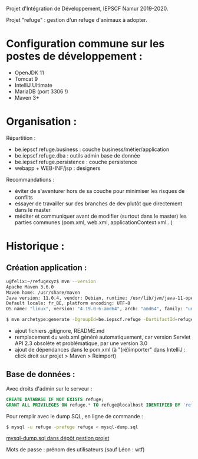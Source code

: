 Projet d'Intégration de Développement, IEPSCF Namur 2019-2020.


Projet "refuge" : gestion d'un refuge d'animaux à adopter.



Configuration commune sur les postes de développement :
=======================================================

- OpenJDK 11
- Tomcat 9
- IntelliJ Ultimate
- MariaDB (port 3306 !)
- Maven 3+



Organisation : 
==============

Répartition :

- be.iepscf.refuge.business : couche business/métier/application
- be.iepscf.refuge.dba : outils admin base de donnée
- be.iepscf.refuge.persistence : couche persistence
- webapp + WEB-INF/jsp : designers

Recommandations : 

- éviter de s'aventurer hors de sa couche pour minimiser les risques de conflits 
- essayer de travailler sur des branches de dev plutôt que directement dans le master 
- méditer et communiquer avant de modifier (surtout dans le master) les parties communes (pom.xml, web.xml, applicationContext.xml...) 



Historique :
============  

## Création application :

```bash
u@felix:~/refugexyz$ mvn --version
Apache Maven 3.6.0
Maven home: /usr/share/maven
Java version: 11.0.4, vendor: Debian, runtime: /usr/lib/jvm/java-11-openjdk-amd64
Default locale: fr_BE, platform encoding: UTF-8
OS name: "linux", version: "4.19.0-6-amd64", arch: "amd64", family: "unix"
```

```bash
$ mvn archetype:generate -DgroupId=be.iepscf.refuge -DartifactId=refuge -DarchetypeArtifactId=maven-archetype-webapp -DinteractiveMode=false
```

- ajout fichiers .gitignore, README.md 
- remplacement du web.xml généré automatiquement, car version Servlet API 2.3 obsolète et problématique, par une version 3.0 
- ajout de dépendances dans le pom.xml (à "(ré)importer" dans IntelliJ : click droit sur projet > Maven > Reimport) 

## Base de données :

Avec droits d'admin sur le serveur :

```sql
CREATE DATABASE IF NOT EXISTS refuge;
GRANT ALL PRIVILEGES ON refuge.* TO refuge@localhost IDENTIFIED BY 'refuge';
```

Pour remplir avec le dump SQL, en ligne de commande :

```bash
$ mysql -u refuge -prefuge refuge < mysql-dump.sql
```

[mysql-dump.sql dans dépôt gestion projet](https://github.com/PID-2019-Refuge/refuge-gestion-projet/blob/master/mysql-dump.sql)

Mots de passe : prénom des utilisateurs (sauf Léon : wtf)